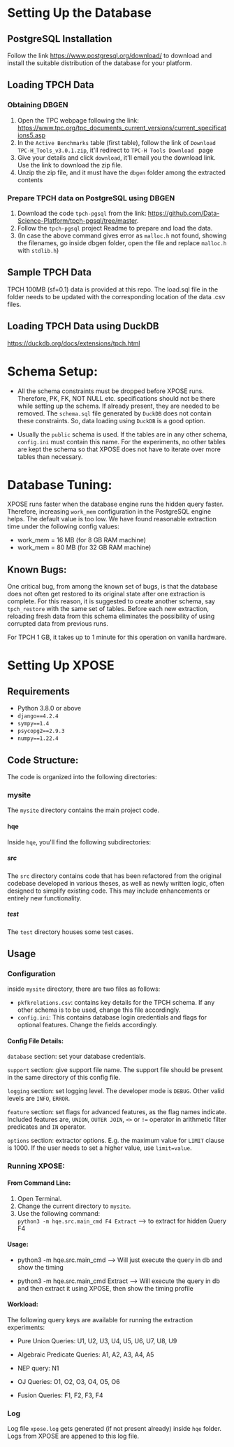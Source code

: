 # Setting Up the Database
## PostgreSQL Installation  

Follow the link https://www.postgresql.org/download/ to download and install the suitable distribution of the database for your platform. 

## Loading TPCH Data  

### Obtaining DBGEN
1. Open the TPC webpage following the link: https://www.tpc.org/tpc_documents_current_versions/current_specifications5.asp  
2. In the `Active Benchmarks` table (first table), follow the link of `Download TPC-H_Tools_v3.0.1.zip`, it'll redirect to `TPC-H Tools Download
` page   
3. Give your details and click `download`, it'll email you the download link. Use the link to download the zip file.  
4. Unzip the zip file, and it must have the `dbgen` folder among the extracted contents  

### Prepare TPCH data on PostgreSQL using DBGEN
1. Download the code `tpch-pgsql` from the link: https://github.com/Data-Science-Platform/tpch-pgsql/tree/master.  
2. Follow the `tpch-pgsql` project Readme to prepare and load the data.  
3. (In case the above command gives error as `malloc.h` not found, showing the filenames, go inside dbgen folder, open the file and replace `malloc.h` with `stdlib.h`)

## Sample TPCH Data  
TPCH 100MB (sf=0.1) data is provided at this repo. 
The load.sql file in the folder needs to be updated with the corresponding location of the data .csv files.

## Loading TPCH Data using DuckDB
https://duckdb.org/docs/extensions/tpch.html

# Schema Setup:

* All the schema constraints must be dropped before XPOSE runs. Therefore, PK, FK, NOT NULL etc. specifications should not be there while setting up the schema.
If already present, they are needed to be removed. The `schema.sql` file generated by `DuckDB` does not contain these constraints. So, data loading using `DuckDB` is a good option.

* Usually the `public` schema is used. If the tables are in any other schema, `config.ini` must contain this name.
For the experiments, no other tables are kept the schema so that XPOSE does not have to iterate over more tables than necessary.

# Database Tuning:

XPOSE runs faster when the database engine runs the hidden query faster.
Therefore, increasing `work_mem` configuration in the PostgreSQL engine helps.
The default value is too low.
We have found reasonable extraction time under the following config values:
* work_mem = 16 MB (for 8 GB RAM machine)
* work_mem = 80 MB (for 32 GB RAM machine)

## Known Bugs:
One critical bug, from among the known set of bugs, is that the database does not often get 
restored to its original state after one extraction is complete. For this reason, it is suggested to create another schema, 
say `tpch_restore` with the same set of tables.
Before each new extraction, reloading fresh data from this schema eliminates the possibility of using corrupted data from previous runs.

For TPCH 1 GB, it takes up to 1 minute for this operation on vanilla hardware.

# Setting Up XPOSE

## Requirements
* Python 3.8.0 or above
* `django==4.2.4`
* `sympy==1.4`
* `psycopg2==2.9.3`
* `numpy==1.22.4`

## Code Structure:

The code is organized into the following directories:  

### mysite

The `mysite` directory contains the main project code.

#### hqe

Inside `hqe`, you'll find the following subdirectories:

##### src

The `src` directory contains code that has been refactored from the original codebase developed in various theses, as well as newly written logic, often designed to simplify existing code. This may include enhancements or entirely new functionality.

##### test

The `test` directory houses some test cases.

## Usage

### Configuration
inside `mysite` directory, there are two files as follows:    
* `pkfkrelations.csv`: contains key details for the TPCH schema. If any other schema is to be used, change this file accordingly.  
* `config.ini`: This contains database login credentials and flags for optional features. Change the fields accordingly.    

#### Config File Details:
`database` section: set your database credentials.  

`support` section: give support file name. The support file should be present in the same directory of this config file.

`logging` section: set logging level. The developer mode is `DEBUG`. Other valid levels are `INFO`, `ERROR`.

`feature` section: set flags for advanced features, as the flag names indicate. Included features are, `UNION`, `OUTER JOIN`, `<>` or `!=` operator in arithmetic filter predicates and `IN` operator. 

`options` section: extractor options. E.g. the maximum value for `LIMIT` clause is 1000. If the user needs to set a higher value, use `limit=value`.


### Running XPOSE:
#### From Command Line:
1. Open Terminal.  
2. Change the current directory to `mysite`.  
3. Use the following command:  
`python3 -m hqe.src.main_cmd F4 Extract`  --> to extract for hidden Query F4  

#### Usage:  

* python3 -m hqe.src.main_cmd <QID> --> Will just execute the query in db and show the timing  

* python3 -m hqe.src.main_cmd <QID> Extract --> Will execute the query in db and then extract it using XPOSE, then show the timing profile  


#### Workload:

The following query keys are available for running the extraction experiments:  

* Pure Union Queries: U1, U2, U3, U4, U5, U6, U7, U8, U9  

* Algebraic Predicate Queries: A1, A2, A3, A4, A5  

* NEP query: N1  

* OJ Queries: O1, O2, O3, O4, O5, O6  

* Fusion Queries: F1, F2, F3, F4 

### Log

Log file `xpose.log` gets generated (if not present already) inside `hqe` folder.
Logs from XPOSE are appened to this log file.

